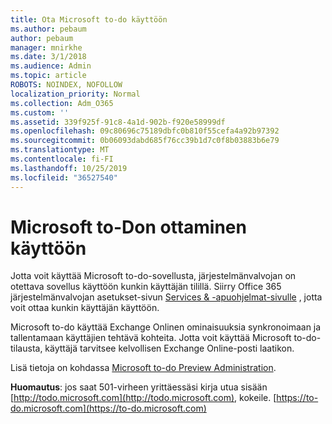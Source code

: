 ```yaml
---
title: Ota Microsoft to-do käyttöön
ms.author: pebaum
author: pebaum
manager: mnirkhe
ms.date: 3/1/2018
ms.audience: Admin
ms.topic: article
ROBOTS: NOINDEX, NOFOLLOW
localization_priority: Normal
ms.collection: Adm_O365
ms.custom: ''
ms.assetid: 339f925f-91c8-4a1d-902b-f920e58999df
ms.openlocfilehash: 09c80696c75189dbfc0b810f55cefa4a92b97392
ms.sourcegitcommit: 0b06093dabd685f76cc39b1d7c0f8b03883b6e79
ms.translationtype: MT
ms.contentlocale: fi-FI
ms.lasthandoff: 10/25/2019
ms.locfileid: "36527540"
---
```

# <a name="how-to-enable-microsoft-to-do"></a>Microsoft to-Don ottaminen käyttöön

Jotta voit käyttää Microsoft to-do-sovellusta, järjestelmänvalvojan on otettava sovellus käyttöön kunkin käyttäjän tilillä. Siirry Office 365 järjestelmänvalvojan asetukset-sivun [Services &amp; -apuohjelmat-sivulle](https://portal.office.com/adminportal/home#/Settings/ServicesAndAddIns) , jotta voit ottaa kunkin käyttäjän käyttöön. 
  
Microsoft to-do käyttää Exchange Onlinen ominaisuuksia synkronoimaan ja tallentamaan käyttäjien tehtävä kohteita. Jotta voit käyttää Microsoft to-do-tilausta, käyttäjä tarvitsee kelvollisen Exchange Online-posti laatikon.
  
Lisä tietoja on kohdassa [Microsoft to-do Preview Administration](https://support.office.com/article/490c1a8c-2333-4952-8125-841afadb9620.aspx).
  
 **Huomautus**: jos saat 501-virheen yrittäessäsi kirja utua sisään [http://todo.microsoft.com](http://todo.microsoft.com), kokeile. [https://to-do.microsoft.com](https://to-do.microsoft.com)
  

